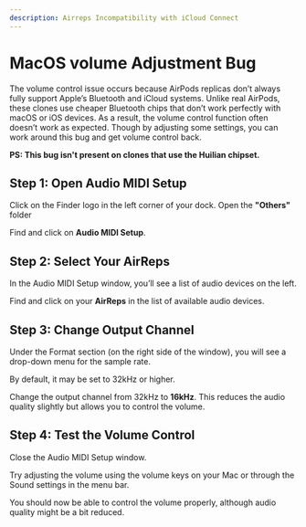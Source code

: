 ```yaml
---
description: Airreps Incompatibility with iCloud Connect
---
```


# **MacOS volume Adjustment Bug**
The volume control issue occurs because AirPods replicas don’t always fully support Apple’s Bluetooth and iCloud systems. Unlike real AirPods, these clones use cheaper Bluetooth chips that don’t work perfectly with macOS or iOS devices. As a result, the volume control function often doesn’t work as expected. Though by adjusting some settings, you can work around this bug and get volume control back.

**PS: This bug isn't present on clones that use the Huilian chipset.**

## **Step 1**: Open **Audio MIDI Setup**

Click on the Finder logo in the left corner of your dock.
Open the **"Others"** folder

Find and click on **Audio MIDI Setup**.

## **Step 2**: Select Your **AirReps**

In the Audio MIDI Setup window, you’ll see a list of audio devices on the left.

Find and click on your **AirReps** in the list of available audio devices.

## **Step 3**: Change Output Channel

Under the Format section (on the right side of the window), you will see a drop-down menu for the sample rate.

By default, it may be set to 32kHz or higher.

Change the output channel from 32kHz to **16kHz**. This reduces the audio quality slightly but allows you to control the volume.

## **Step 4**: Test the Volume Control

Close the Audio MIDI Setup window.

Try adjusting the volume using the volume keys on your Mac or through the Sound settings in the menu bar.

You should now be able to control the volume properly, although audio quality might be a bit reduced.